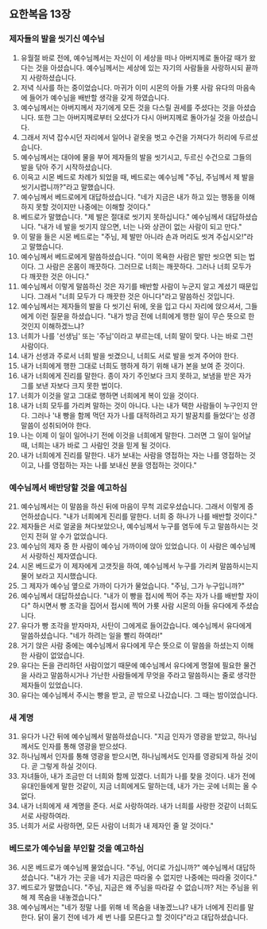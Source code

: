## 요한복음 13장

### 제자들의 발을 씻기신 예수님
1. 유월절 바로 전에, 예수님께서는 자신이 이 세상을 떠나 아버지께로 돌아갈 때가 왔다는 것을 아셨습니다. 예수님께서는 세상에 있는 자기의 사람들을 사랑하시되 끝까지 사랑하셨습니다.
2. 저녁 식사를 하는 중이었습니다. 마귀가 이미 시몬의 아들 가룟 사람 유다의 마음속에 들어가 예수님을 배반할 생각을 갖게 하였습니다.
3. 예수님께서는 아버지께서 자기에게 모든 것을 다스릴 권세를 주셨다는 것을 아셨습니다. 또한 그는 아버지께로부터 오셨다가 다시 아버지께로 돌아가실 것을 아셨습니다.
4. 그래서 저녁 잡수시던 자리에서 일어나 겉옷을 벗고 수건을 가져다가 허리에 두르셨습니다.
5. 예수님께서는 대야에 물을 부어 제자들의 발을 씻기시고, 두르신 수건으로 그들의 발을 닦아 주기 시작하셨습니다.
6. 이윽고 시몬 베드로 차례가 되었을 때, 베드로는 예수님께 "주님, 주님께서 제 발을 씻기시렵니까?"라고 말했습니다.
7. 예수님께서 베드로에게 대답하셨습니다. "네가 지금은 내가 하고 있는 행동을 이해하지 못할 것이지만 나중에는 이해할 것이다."
8. 베드로가 말했습니다. "제 발은 절대로 씻기지 못하십니다." 예수님께서 대답하셨습니다. "내가 네 발을 씻기지 않으면, 너는 나와 상관이 없는 사람이 되고 만다."
9. 이 말을 들은 시몬 베드로는 "주님, 제 발만 아니라 손과 머리도 씻겨 주십시오!"라고 말했습니다.
10. 예수님께서 베드로에게 말씀하셨습니다. "이미 목욕한 사람은 발만 씻으면 되는 법이다. 그 사람은 온몸이 깨끗하다. 그러므로 너희는 깨끗하다. 그러나 너희 모두가 다 깨끗한 것은 아니다."
11. 예수님께서 이렇게 말씀하신 것은 자기를 배반할 사람이 누군지 알고 계셨기 때문입니다. 그래서 "너희 모두가 다 깨끗한 것은 아니다"라고 말씀하신 것입니다.
12. 예수님께서는 제자들의 발을 다 씻기신 뒤에, 옷을 입고 다시 자리에 앉으셔서, 그들에게 이런 질문을 하셨습니다. "내가 방금 전에 너희에게 행한 일이 무슨 뜻으로 한 것인지 이해하겠느냐?
13. 너희가 나를 '선생님' 또는 '주님'이라고 부르는데, 너희 말이 맞다. 나는 바로 그런 사람이다.
14. 내가 선생과 주로서 너희 발을 씻겼으니, 너희도 서로 발을 씻겨 주어야 한다.
15. 내가 너희에게 행한 그대로 너희도 행하게 하기 위해 내가 본을 보여 준 것이다.
16. 내가 너희에게 진리를 말한다. 종이 자기 주인보다 크지 못하고, 보냄을 받은 자가 그를 보낸 자보다 크지 못한 법이다.
17. 너희가 이것을 알고 그대로 행하면 너희에게 복이 있을 것이다.
18. 내가 너희 모두를 가리켜 말하는 것이 아니다. 나는 내가 택한 사람들이 누구인지 안다. 그러나 '내 빵을 함께 먹던 자가 나를 대적하려고 자기 발꿈치를 들었다'는 성경 말씀이 성취되어야 한다.
19. 나는 이제 이 일이 일어나기 전에 이것을 너희에게 말한다. 그러면 그 일이 일어날 때, 너희는 내가 바로 그 사람인 것을 믿게 될 것이다.
20. 내가 너희에게 진리를 말한다. 내가 보내는 사람을 영접하는 자는 나를 영접하는 것이고, 나를 영접하는 자는 나를 보내신 분을 영접하는 것이다."
### 예수님께서 배반당할 것을 예고하심
21. 예수님께서는 이 말씀을 하신 뒤에 마음이 무척 괴로우셨습니다. 그래서 이렇게 증언하셨습니다. "내가 너희에게 진리를 말한다. 너희 중 하나가 나를 배반할 것이다."
22. 제자들은 서로 얼굴을 쳐다보았으나, 예수님께서 누구를 염두에 두고 말씀하시는 것인지 전혀 알 수가 없었습니다.
23. 예수님의 제자 중 한 사람이 예수님 가까이에 앉아 있었습니다. 이 사람은 예수님께서 사랑하신 제자였습니다.
24. 시몬 베드로가 이 제자에게 고갯짓을 하여, 예수님께서 누구를 가리켜 말씀하시는지 물어 보라고 지시했습니다.
25. 그 제자가 예수님 옆으로 가까이 다가가 물었습니다. "주님, 그가 누구입니까?"
26. 예수님께서 대답하셨습니다. "내가 이 빵을 접시에 찍어 주는 자가 나를 배반할 자이다" 하시면서 빵 조각을 집어서 접시에 찍어 가룟 사람 시몬의 아들 유다에게 주셨습니다.
27. 유다가 빵 조각을 받자마자, 사탄이 그에게로 들어갔습니다. 예수님께서 유다에게 말씀하셨습니다. "네가 하려는 일을 빨리 하여라!"
28. 거기 앉은 사람 중에는 예수님께서 유다에게 무슨 뜻으로 이 말씀을 하셨는지 이해한 사람이 없었습니다.
29. 유다는 돈을 관리하던 사람이었기 때문에 예수님께서 유다에게 명절에 필요한 물건을 사라고 말씀하시거나 가난한 사람들에게 무엇을 주라고 말씀하시는 줄로 생각한 제자들이 있었습니다.
30. 유다는 예수님께서 주시는 빵을 받고, 곧 밖으로 나갔습니다. 그 때는 밤이었습니다.
### 새 계명
31. 유다가 나간 뒤에 예수님께서 말씀하셨습니다. "지금 인자가 영광을 받았고, 하나님께서도 인자를 통해 영광을 받으셨다.
32. 하나님께서 인자를 통해 영광을 받으시면, 하나님께서도 인자를 영광되게 하실 것이다. 곧 그렇게 하실 것이다.
33. 자녀들아, 내가 조금만 더 너희와 함께 있겠다. 너희가 나를 찾을 것이다. 내가 전에 유대인들에게 말한 것같이, 지금 너희에게도 말하는데, 내가 가는 곳에 너희는 올 수 없다.
34. 내가 너희에게 새 계명을 준다. 서로 사랑하여라. 내가 너희를 사랑한 것같이 너희도 서로 사랑하여라.
35. 너희가 서로 사랑하면, 모든 사람이 너희가 내 제자인 줄 알 것이다."
### 베드로가 예수님을 부인할 것을 예고하심
36. 시몬 베드로가 예수님께 물었습니다. "주님, 어디로 가십니까?" 예수님께서 대답하셨습니다. "내가 가는 곳을 네가 지금은 따라올 수 없지만 나중에는 따라올 것이다."
37. 베드로가 말했습니다. "주님, 지금은 왜 주님을 따라갈 수 없습니까? 저는 주님을 위해 제 목숨을 내놓겠습니다."
38. 예수님께서는 "네가 정말 나를 위해 네 목숨을 내놓겠느냐? 내가 너에게 진리를 말한다. 닭이 울기 전에 네가 세 번 나를 모른다고 할 것이다"라고 대답하셨습니다.